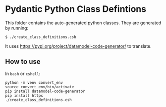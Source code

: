 # Pydantic Python Class Defintions

This folder contains the auto-generated python classes.
They are generated by running:

`$ ./create_class_definitions.csh`

It uses https://pypi.org/project/datamodel-code-generator/
to translate.

## How to use
In `bash` or `cshell`:
```
python -m venv convert_env
source convert_env/bin/activate
pip install datamodel-code-generator
pip install httpx
./create_class_definitions.csh
```
